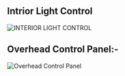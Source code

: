 ## Intrior Light Control

![INTERIOR LIGHT CONTROL](https://user-images.githubusercontent.com/94521102/150650194-0c7ca276-43a4-4b7f-9c62-3f759c3865ca.png)




## Overhead Control Panel:-
![Overhead Control Panel](https://user-images.githubusercontent.com/94521102/150650216-69be1c49-5b46-4d2d-821e-01c9b0d20ec5.png)



